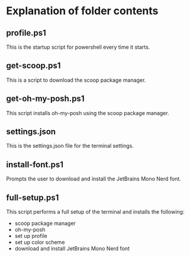 # Explanation of folder contents

## profile.ps1
This is the startup script for powershell every time it starts.

## get-scoop.ps1
This is a script to download the scoop package manager.

## get-oh-my-posh.ps1
This script installs oh-my-posh using the scoop package manager.

## settings.json
This is the settings.json file for the terminal settings.

## install-font.ps1
Prompts the user to download and install the JetBrains Mono Nerd font.

## full-setup.ps1
This script performs a full setup of the terminal and installs the following:
- scoop package manager
- oh-my-posh
- set up profile
- set up color scheme
- download and install JetBrains Mono Nerd font
